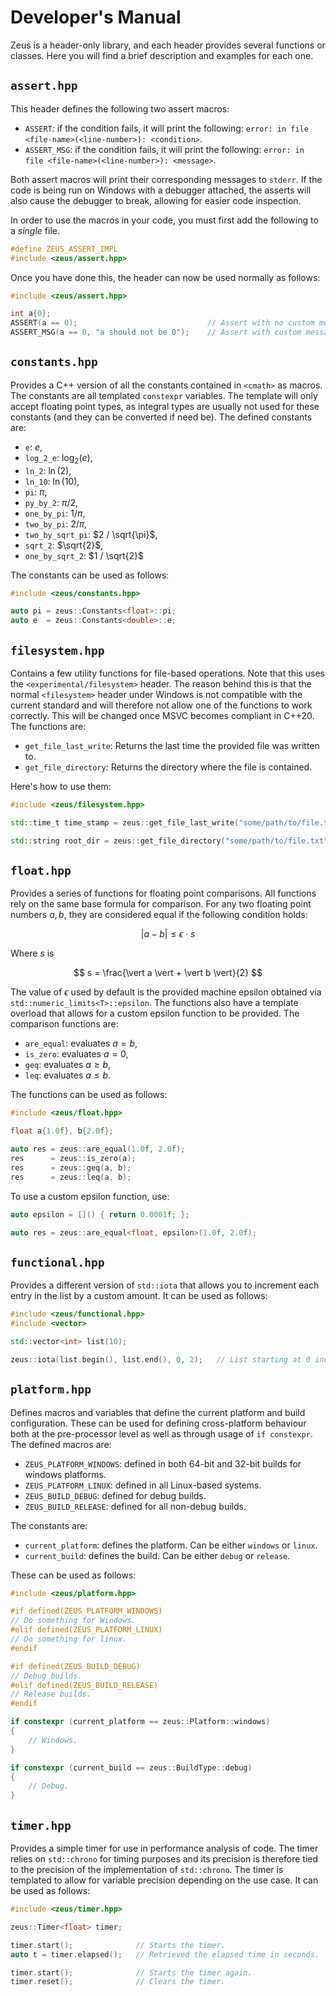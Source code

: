 # Developer's Manual

Zeus is a header-only library, and each header provides several functions or
classes. Here you will find a brief description and examples for each one.

## `assert.hpp`

This header defines the following two assert macros:

* `ASSERT`: if the condition fails, it will print the following: `error: in
  file <file-name>(<line-number>): <condition>`.
* `ASSERT_MSG`: if the condition fails, it will print the following: `error: in
  file <file-name>(<line-number>): <message>`. 

Both assert macros will print their corresponding messages to `stderr`. If the
code is being run on Windows with a debugger attached, the asserts will also
cause the debugger to break, allowing for easier code inspection.

In order to use the macros in your code, you must first add the following to a
*single* file.

```c++
#define ZEUS_ASSERT_IMPL
#include <zeus/assert.hpp>
```

Once you have done this, the header can now be used normally as follows:

```c++
#include <zeus/assert.hpp>

int a{0};
ASSERT(a == 0);                             // Assert with no custom message.
ASSERT_MSG(a == 0, "a should not be 0");    // Assert with custom message.
```

## `constants.hpp`

Provides a C++ version of all the constants contained in `<cmath>` as macros.
The constants are all templated `constexpr` variables. The template will only
accept floating point types, as integral types are usually not used for these
constants (and they can be converted if need be). The defined constants are:

* `e`: $e$,
* `log_2_e`: $\log_2(e)$,
* `ln_2`: $\ln(2)$,
* `ln_10`: $\ln(10)$,
* `pi`: $\pi$,
* `py_by_2`: $\pi / 2$,
* `one_by_pi`: $1 / \pi$,
* `two_by_pi`: $2 / \pi$,
* `two_by_sqrt_pi`: $2 / \sqrt{\pi}$,
* `sqrt_2`: $\sqrt{2}$,
* `one_by_sqrt_2`: $1 / \sqrt{2}$

The constants can be used as follows:

```c++
#include <zeus/constants.hpp>

auto pi = zeus::Constants<float>::pi;
auto e  = zeus::Constants<double>::e;
```

## `filesystem.hpp`

Contains a few utility functions for file-based operations. Note that this uses
the `<experimental/filesystem>` header. The reason behind this is that the
normal `<filesystem>` header under Windows is not compatible with the current
standard and will therefore not allow one of the functions to work correctly.
This will be changed once MSVC becomes compliant in C++20. The functions are:

* `get_file_last_write`: Returns the last time the provided file was written to.
* `get_file_directory`: Returns the directory where the file is contained.

Here's how to use them:

```c++
#include <zeus/filesystem.hpp>

std::time_t time_stamp = zeus::get_file_last_write("some/path/to/file.txt");

std::string root_dir = zeus::get_file_directory("some/path/to/file.txt");
```

## `float.hpp`

Provides a series of functions for floating point comparisons. All functions
rely on the same base formula for comparison. For any two floating point numbers
$a, b$, they are considered equal if the following condition holds:

$$
\vert a - b \vert \leq \epsilon \cdot s
$$

Where $s$ is

$$
s = \frac{\vert a \vert + \vert b \vert}{2}
$$

The value of $\epsilon$ used by default is the provided machine epsilon obtained
via `std::numeric_limits<T>::epsilon`. The functions also have a template
overload that allows for a custom epsilon function to be provided. The
comparison functions are:

* `are_equal`: evaluates $a = b$,
* `is_zero`: evaluates $a = 0$,
* `geq`: evaluates $a \geq b$,
* `leq`: evaluates $a \leq b$.

The functions can be used as follows:

```c++
#include <zeus/float.hpp>

float a{1.0f}, b{2.0f};

auto res = zeus::are_equal(1.0f, 2.0f);
res      = zeus::is_zero(a);
res      = zeus::geq(a, b);
res      = zeus::leq(a, b);
```

To use a custom epsilon function, use:

```c++
auto epsilon = []() { return 0.0001f; };

auto res = zeus::are_equal<float, epsilon>(1.0f, 2.0f);
```

## `functional.hpp`

Provides a different version of `std::iota` that allows you to increment each
entry in the list by a custom amount. It can be used as follows:

```c++
#include <zeus/functional.hpp>
#include <vector>

std::vector<int> list(10);

zeus::iota(list.begin(), list.end(), 0, 2);   // List starting at 0 increasing by 2
```

## `platform.hpp`

Defines macros and variables that define the current platform and build
configuration. These can be used for defining cross-platform behaviour both at
the pre-processor level as well as through usage of `if constexpr`. The defined
macros are:

* `ZEUS_PLATFORM_WINDOWS`: defined in both 64-bit and 32-bit builds for windows
  platforms.
* `ZEUS_PLATFORM_LINUX`: defined in all Linux-based systems.
* `ZEUS_BUILD_DEBUG`: defined for debug builds.
* `ZEUS_BUILD_RELEASE`: defined for all non-debug builds.

The constants are:

* `current_platform`: defines the platform. Can be either `windows` or `linux`.
* `current_build`: defines the build. Can be either `debug` or `release`.

These can be used as follows:

```c++
#include <zeus/platform.hpp>

#if defined(ZEUS_PLATFORM_WINDOWS)
// Do something for Windows.
#elif defined(ZEUS_PLATFORM_LINUX)
// Do something for linux.
#endif

#if defined(ZEUS_BUILD_DEBUG)
// Debug builds.
#elif defined(ZEUS_BUILD_RELEASE)
// Release builds.
#endif

if constexpr (current_platform == zeus::Platform::windows)
{
    // Windows.
}

if constexpr (current_build == zeus::BuildType::debug)
{
    // Debug.
}
```

## `timer.hpp`

Provides a simple timer for use in performance analysis of code. The timer
relies on `std::chrono` for timing purposes and its precision is therefore tied
to the precision of the implementation of `std::chrono`. The timer is templated
to allow for variable precision depending on the use case. It can be used as
follows:

```c++
#include <zeus/timer.hpp>

zeus::Timer<float> timer;

timer.start();              // Starts the timer.
auto t = timer.elapsed();   // Retrieved the elapsed time in seconds.

timer.start();              // Starts the timer again.
timer.reset();              // Clears the timer.
```
